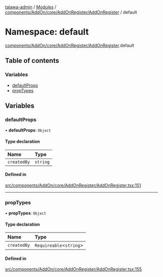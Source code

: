 [talawa-admin](../README.md) / [Modules](../modules.md) / [components/AddOn/core/AddOnRegister/AddOnRegister](components_AddOn_core_AddOnRegister_AddOnRegister.md) / default

# Namespace: default

[components/AddOn/core/AddOnRegister/AddOnRegister](components_AddOn_core_AddOnRegister_AddOnRegister.md).default

## Table of contents

### Variables

- [defaultProps](components_AddOn_core_AddOnRegister_AddOnRegister.default.md#defaultprops)
- [propTypes](components_AddOn_core_AddOnRegister_AddOnRegister.default.md#proptypes)

## Variables

### defaultProps

• **defaultProps**: `Object`

#### Type declaration

| Name | Type |
| :------ | :------ |
| `createdBy` | `string` |

#### Defined in

[src/components/AddOn/core/AddOnRegister/AddOnRegister.tsx:151](https://github.com/PalisadoesFoundation/talawa-admin/blob/b619a0d/src/components/AddOn/core/AddOnRegister/AddOnRegister.tsx#L151)

___

### propTypes

• **propTypes**: `Object`

#### Type declaration

| Name | Type |
| :------ | :------ |
| `createdBy` | `Requireable`\<`string`\> |

#### Defined in

[src/components/AddOn/core/AddOnRegister/AddOnRegister.tsx:155](https://github.com/PalisadoesFoundation/talawa-admin/blob/b619a0d/src/components/AddOn/core/AddOnRegister/AddOnRegister.tsx#L155)
